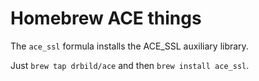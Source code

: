 Homebrew ACE things
============

The `ace_ssl` formula installs the ACE_SSL auxiliary library.

Just `brew tap drbild/ace` and then `brew install ace_ssl`.
